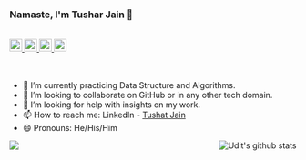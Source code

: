 ### Namaste, I'm Tushar Jain 👋

<br/>

<a href="https://www.linkedin.com/in/jntushar/">
  <img align="left-center" alt="Tushar's Linkdein" width="22px" src="https://cdn.jsdelivr.net/npm/simple-icons@v3/icons/linkedin.svg" />
</a>
<a href="https://github.com/jntushar">
  <img align="left-center" alt="Tushar's Github" width="22px" src="https://cdn.jsdelivr.net/npm/simple-icons@v3/icons/github.svg" />
</a>
<a href="https://www.facebook.com/tushar.jain.52056223">
  <img align="left-center" alt="Tushar's Facebook" width="22px" src="https://cdn.jsdelivr.net/npm/simple-icons@v3/icons/facebook.svg" />
</a>
<a href="https://twitter.com/jn_tushar_">
  <img align="left-center" alt="Tushar's Twitter" width="22px" src="https://cdn.jsdelivr.net/npm/simple-icons@v3/icons/twitter.svg" />
</a>

<br/>
<br/>
<br/>

<!--
**jntushar/jntushar** is a ✨ _special_ ✨ repository because its `README.md` (this file) appears on your GitHub profile.

Here are some ideas to get you started:

- 🔭 I’m currently working on ...
- 👯 I’m looking to collaborate on ...
- 🤔 I’m looking for help with ...
- 💬 Ask me about ...
- ⚡ Fun fact: ...
-->
- 🌱 I’m currently practicing Data Structure and Algorithms.
- 👯 I’m looking to collaborate on GitHub or in any other tech domain.
- 🤔 I’m looking for help with insights on my work.
- 📫 How to reach me: LinkedIn - [Tushat Jain](https://www.linkedin.com/in/jntushar/)
- 😄 Pronouns: He/His/Him

<a href="https://github.com/jntushar">
  <img align="center" src="https://github-readme-stats.vercel.app/api/top-langs/?username=jntushar&theme=dark&hide_langs_below=1" />
</a>
<a href="https://github.com/jntushar">
 <img align="right" src="https://github-readme-stats.vercel.app/api?username=jntushar&show_icons=true&theme=dark&line_height=27" alt="Udit's github stats"/>
</a>
